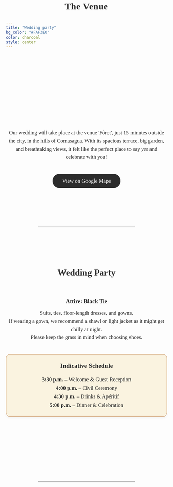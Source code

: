 ```yaml
---
title: "Wedding party"
bg_color: "#FAF3E0"
color: charcoal
style: center
---
```


<div id="Pre-Wedding" style="padding-top: 0px; margin-top: -230px;"> <!-- avoid empty space after auto-scrolling -->

<div style="margin-top: 80px;"></div>   <!-- add blank space above -->

<!-- The Venue -->
<div style="
  text-align: center;
  margin: 0 20px 40px 20px;
  font-family: 'Playfair Display', serif;
  font-size: 2em;                           /* big but smaller than names */
  color: #2C2C2C;                            /* softer accent color */
  letter-spacing: 1px;
  line-height: 1.2;
  text-shadow: 0.5px 0.5px 1px rgba(0,0,0,0.1);
">
  <strong>The Venue</strong>
</div>


<!-- photo of the Venue -->
<div style="
  width: 100%;
  aspect-ratio: 16 / 9;
  background: url('/assets/img/venue_foret_inst_1_cut_3.png') no-repeat center center;
  background-size: cover;
  border-radius: 8px; /* optional: soften corners */
">
</div>


<!-- text about the venue -->
<div style="
  color: #2C2C2C;
  font-family: 'Playfair Display', serif;
  line-height: 1.5;
  text-align: center;
  max-width: 700px;
  margin: 40px auto;
">
  <p style="font-size: 1.2em;">
    Our wedding will take place at the venue 'Fôret', just 15 minutes outside the city, in the hills of Comasagua. With its spacious terrace, big garden, and breathtaking views, it felt like the perfect place to say <em>yes</em> and celebrate with you!
  </p>
</div>

<!-- Google Maps Button -->
<div style="text-align: center; margin-top: 20px;">
  <a href="https://maps.app.goo.gl/UUYhwFLp6w7YjkA89" target="_blank" 
     style="
       display: inline-block;
       background-color: #2C2C2C;   /* warm accent */
       color: #fff;
       font-family: 'Playfair Display', serif;
       font-size: 1.2em;
       padding: 12px 30px;
       border-radius: 30px;
       text-decoration: none;
       transition: background-color 0.3s ease;
     "
     onmouseover="this.style.backgroundColor='#8B5E3C'"
     onmouseout="this.style.backgroundColor='#6B4226'">
    View on Google Maps
  </a>
</div>



<div style="margin-top: 120px;"></div>   <!-- add blank space above -->
<hr style="border: none; border-top: 1px solid #aaa; margin: 40px auto; width: 60%;">
<div style="margin-top: 120px;"></div>   <!-- add blank space above -->



<!-- Wedding Party -->
<div style="
  color: #2C2C2C;
  font-family: 'Playfair Display', serif;
  line-height: 1.5;
  text-align: center;
  max-width: 700px;
  margin: 40px auto;
">
  <!-- Title -->
  <strong>
    <div style="font-size: 2em; margin-bottom: 0.5em;">
      Wedding Party<br><br>
    </div>
  </strong>

  <!-- Attire -->
  <strong>
    <div style="font-size: 1.3em; margin-bottom: 0.5em;">
      Attire: Black Tie
    </div>
  </strong>
  <div style="font-size: 1.2em; margin-bottom: 2em;">
    Suits, ties, floor-length dresses, and gowns. <br>
    If wearing a gown, we recommend a shawl or light jacket as it might get chilly at night. <br>
    Please keep the grass in mind when choosing shoes.
  </div>


 <!-- Indicative Program -->
<div style="max-width: 500px; margin: 40px auto; padding: 20px; border: 1px solid #C08552; border-radius: 12px; background-color: #FAF3E0; box-shadow: 0 4px 6px rgba(0,0,0,0.05); font-family: 'Playfair Display', serif; text-align: center;">
  <strong style="display: block; font-size: 1.4em; margin-bottom: 15px; text-align: center; color: #2C2C2C;">Indicative Schedule</strong>
  <ul style="list-style: none; padding: 0; margin: 0; font-size: 1.2em; color: #2C2C2C; line-height: 1.6;">
    <li><strong>3:30 p.m.</strong> – Welcome & Guest Reception</li>
    <li><strong>4:00 p.m.</strong> – Civil Ceremony</li>
    <li><strong>4:30 p.m.</strong> – Drinks & Apéritif</li>
    <li><strong>5:00 p.m.</strong> – Dinner & Celebration</li>
  </ul>
</div>


</div>


<div style="margin-top: 200px;"></div>   <!-- add blank space above -->
<hr style="border: none; border-top: 1px solid #aaa; margin: 40px auto; width: 60%;">
